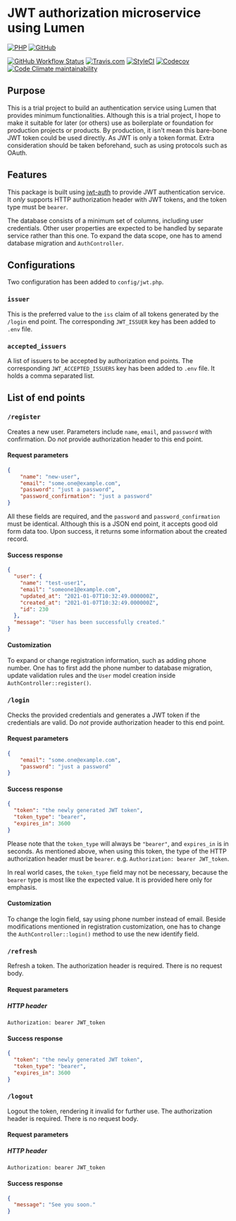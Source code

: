 # JWT authorization microservice using Lumen

[![PHP](https://img.shields.io/badge/PHP-8.0-brightgreen?style=flat-square)](https://www.php.net/releases/8.0/en.php)
[![GitHub](https://img.shields.io/github/license/eidng8/lumen-auth-app?style=flat-square)](/LICENSE)

[![GitHub Workflow Status](https://img.shields.io/github/workflow/status/eidng8/lumen-auth-app/Tests?label=github&style=flat-square)](https://github.com/eidng8/lumen-auth-app/actions)
[![Travis.com](https://img.shields.io/travis/com/eidng8/lumen-auth-app?label=travis&style=flat-square)](https://travis-ci.com/github/eidng8/lumen-auth-app)
[![StyleCI](https://github.styleci.io/repos/327249822/shield?branch=master)](https://github.styleci.io/repos/327249822)
[![Codecov](https://img.shields.io/codecov/c/github/eidng8/lumen-auth-app?label=codecov&style=flat-square)](https://codecov.io/gh/eidng8/lumen-auth-app)
[![Code Climate maintainability](https://img.shields.io/codeclimate/maintainability/eidng8/lumen-auth-app?label=codeclimate&style=flat-square)](https://codeclimate.com/github/eidng8/lumen-auth-app)

## Purpose

This is a trial project to build an authentication service using Lumen that
provides minimum functionalities. Although this is a trial project, I hope to
make it suitable for later (or others) use as boilerplate or foundation for
production projects or products. By production, it isn't mean this bare-bone JWT
token could be used directly. As JWT is only a token format. Extra consideration
should be taken beforehand, such as using protocols such as OAuth.

## Features

This package is built using [jwt-auth](https://github.com/tymondesigns/jwt-auth)
to provide JWT authentication service. It *only* supports HTTP authorization
header with JWT tokens, and the token type must be `bearer`.

The database consists of a minimum set of columns, including user credentials.
Other user properties are expected to be handled by separate service rather than
this one. To expand the data scope, one has to amend database migration
and `AuthController`.

## Configurations

Two configuration has been added to `config/jwt.php`.

### `issuer`

This is the preferred value to the `iss` claim of all tokens generated by the
`/login` end point. The corresponding `JWT_ISSUER` key has been added to `.env`
file.

### `accepted_issuers`

A list of issuers to be accepted by authorization end points. The corresponding
`JWT_ACCEPTED_ISSUERS` key has been added to `.env` file. It holds a comma
separated list.

## List of end points

### `/register`

Creates a new user. Parameters include `name`, `email`, and `password` with
confirmation. Do *not* provide authorization header to this end point.

#### Request parameters

```json
{
    "name": "new-user",
    "email": "some.one@example.com",
    "password": "just a password",
    "password_confirmation": "just a password"
}
```

All these fields are required, and the `password` and `password_confirmation`
must be identical. Although this is a JSON end point, it accepts good old form
data too. Upon success, it returns some information about the created record.

#### Success response

```json
{
  "user": {
    "name": "test-user1",
    "email": "someone1@example.com",
    "updated_at": "2021-01-07T10:32:49.000000Z",
    "created_at": "2021-01-07T10:32:49.000000Z",
    "id": 230
  },
  "message": "User has been successfully created."
}
```

#### Customization

To expand or change registration information, such as adding phone number. One
has to first add the phone number to database migration, update validation rules
and the `User` model creation inside `AuthController::register()`.

### `/login`

Checks the provided credentials and generates a JWT token if the credentials are
valid. Do *not* provide authorization header to this end point.

#### Request parameters

```json
{
    "email": "some.one@example.com",
    "password": "just a password"
}
```

#### Success response

```json
{
  "token": "the newly generated JWT token",
  "token_type": "bearer",
  "expires_in": 3600
}
```

Please note that the `token_type` will always be `"bearer"`, and `expires_in` is
in seconds. As mentioned above, when using this token, the type of the HTTP
authorization header must be `bearer`. e.g. `Authorization: bearer JWT_token`.

In real world cases, the `token_type` field may not be necessary, because the
`bearer` type is most like the expected value. It is provided here only for
emphasis.

#### Customization

To change the login field, say using phone number instead of email. Beside
modifications mentioned in registration customization, one has to change the
`AuthController::login()` method to use the new identify field.

### `/refresh`

Refresh a token. The authorization header is required. There is no request body.

#### Request parameters

##### HTTP header

```text
Authorization: bearer JWT_token
```

#### Success response

```json
{
  "token": "the newly generated JWT token",
  "token_type": "bearer",
  "expires_in": 3600
}
```

### `/logout`

Logout the token, rendering it invalid for further use. The authorization header
is required. There is no request body.

#### Request parameters

##### HTTP header

```text
Authorization: bearer JWT_token
```

#### Success response

```json
{
  "message": "See you soon."
}
```
